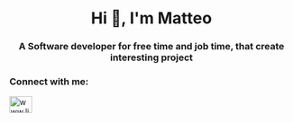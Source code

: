 <h1 align="center">Hi 👋, I'm Matteo</h1>
<h3 align="center">A Software developer for free time and job time, that create interesting project</h3>

<h3 align="left">Connect with me:</h3>
<p align="left">
<a href="https://www.linkedin.com/in/matteo-marziano-910621191/" target="blank"><img align="center" src="https://raw.githubusercontent.com/rahuldkjain/github-profile-readme-generator/master/src/images/icons/Social/linked-in-alt.svg" alt="www.linkedin.com/in/matteo-marziano-910621191" height="30" width="40" /></a>
</p>

